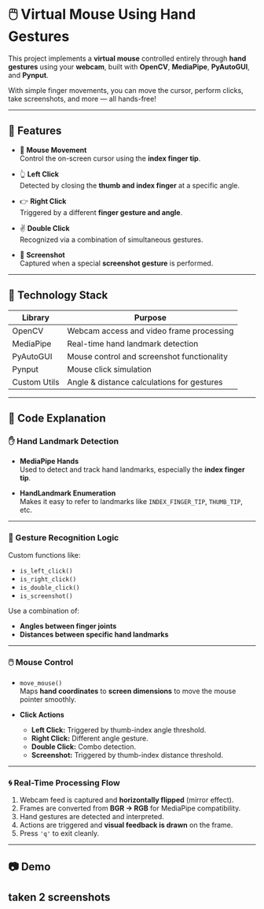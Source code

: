 # 🖱️ Virtual Mouse Using Hand Gestures

This project implements a **virtual mouse** controlled entirely through **hand gestures** using your **webcam**, built with **OpenCV**, **MediaPipe**, **PyAutoGUI**, and **Pynput**.

With simple finger movements, you can move the cursor, perform clicks, take screenshots, and more — all hands-free!

---

## 🚀 Features

- 🎯 **Mouse Movement**  
  Control the on-screen cursor using the **index finger tip**.

- 👆 **Left Click**  
  Detected by closing the **thumb and index finger** at a specific angle.

- 👉 **Right Click**  
  Triggered by a different **finger gesture and angle**.

- ✌️ **Double Click**  
  Recognized via a combination of simultaneous gestures.

- 📸 **Screenshot**  
  Captured when a special **screenshot gesture** is performed.

---

## 🧠 Technology Stack

| Library      | Purpose                                      |
|--------------|----------------------------------------------|
| OpenCV       | Webcam access and video frame processing     |
| MediaPipe    | Real-time hand landmark detection            |
| PyAutoGUI    | Mouse control and screenshot functionality   |
| Pynput       | Mouse click simulation                       |
| Custom Utils | Angle & distance calculations for gestures   |

---

## 🧩 Code Explanation

### ✋ Hand Landmark Detection

- **MediaPipe Hands**  
  Used to detect and track hand landmarks, especially the **index finger tip**.

- **HandLandmark Enumeration**  
  Makes it easy to refer to landmarks like `INDEX_FINGER_TIP`, `THUMB_TIP`, etc.

---

### 🤙 Gesture Recognition Logic

Custom functions like:
- `is_left_click()`
- `is_right_click()`
- `is_double_click()`
- `is_screenshot()`

Use a combination of:
- **Angles between finger joints**
- **Distances between specific hand landmarks**

---

### 🖱️ Mouse Control

- `move_mouse()`  
  Maps **hand coordinates** to **screen dimensions** to move the mouse pointer smoothly.

- **Click Actions**
  - **Left Click:** Triggered by thumb-index angle threshold.
  - **Right Click:** Different angle gesture.
  - **Double Click:** Combo detection.
  - **Screenshot:** Triggered by thumb-index distance threshold.

---

### 🌀 Real-Time Processing Flow

1. Webcam feed is captured and **horizontally flipped** (mirror effect).
2. Frames are converted from **BGR → RGB** for MediaPipe compatibility.
3. Hand gestures are detected and interpreted.
4. Actions are triggered and **visual feedback is drawn** on the frame.
5. Press `'q'` to exit cleanly.

---

## 📷 Demo 
taken 2 screenshots
---


